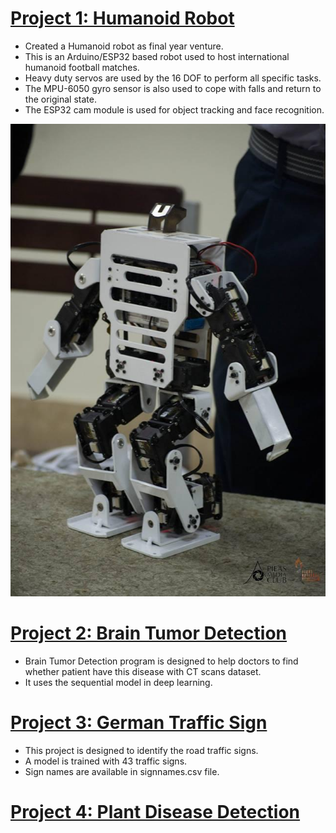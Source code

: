 
# [Project 1: Humanoid Robot](https://youtube.com/shorts/sz7JJU25oyM)
* Created a Humanoid robot as final year venture.
* This is an Arduino/ESP32 based robot used to host international humanoid football matches.
* Heavy duty servos are used by the 16 DOF to perform all specific tasks.
* The MPU-6050 gyro sensor is also used to cope with falls and return to the original state.
* The ESP32 cam module is used for object tracking and face recognition.


![](images/humanoid.jpeg)

# [Project 2: Brain Tumor Detection](https://github.com/layeqaliali/Brain_tumor_detection/blob/main/brain_tumor.ipynb)
* Brain Tumor Detection program is designed to help doctors to find whether patient have this disease with CT scans dataset.
* It uses the sequential model in deep learning.



# [Project 3: German Traffic Sign](https://github.com/layeqaliali/German_traffic_sign_detection)
* This project is designed to identify the road traffic signs.
* A model is trained with 43 traffic signs.
* Sign names are available in signnames.csv file.



# [Project 4: Plant Disease Detection](https://github.com/layeqaliali/Plant_disease_detection)

